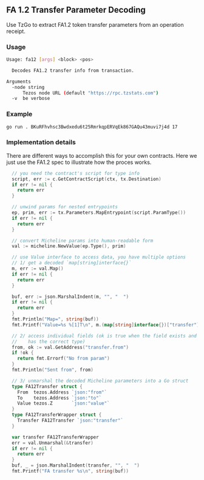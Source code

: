 ## FA 1.2 Transfer Parameter Decoding

Use TzGo to extract FA1.2 token transfer parameters from an operation receipt. 

### Usage

```sh
Usage: fa12 [args] <block> <pos>

  Decodes FA1.2 transfer info from transaction.

Arguments
  -node string
      Tezos node URL (default "https://rpc.tzstats.com")
  -v  be verbose
```

### Example

```sh
go run . BKuRFhvhsc3Bwdxedu6t25RmrkqpERVqEk867GAQu43muvi7j4d 17
```

### Implementation details

There are different ways to accomplish this for your own contracts. Here we just use the FA1.2 spec to illustrate how the proces works.

```go
  // you need the contract's script for type info
  script, err := c.GetContractScript(ctx, tx.Destination)
  if err != nil {
    return err
  }

  // unwind params for nested entrypoints
  ep, prim, err := tx.Parameters.MapEntrypoint(script.ParamType())
  if err != nil {
    return err
  }

  // convert Micheline params into human-readable form
  val := micheline.NewValue(ep.Type(), prim)

  // use Value interface to access data, you have multiple options
  // 1/ get a decoded `map[string]interface{}`
  m, err := val.Map()
  if err != nil {
    return err
  }

  buf, err := json.MarshalIndent(m, "", "  ")
  if err != nil {
    return err
  }
  fmt.Println("Map=", string(buf))
  fmt.Printf("Value=%s %[1]T\n", m.(map[string]interface{})["transfer"].(map[string]interface{})["value"])

  // 2/ access individual fields (ok is true when the field exists and
  //    has the correct type)
  from, ok := val.GetAddress("transfer.from")
  if !ok {
    return fmt.Errorf("No from param")
  }
  fmt.Println("Sent from", from)

  // 3/ unmarshal the decoded Micheline parameters into a Go struct
  type FA12Transfer struct {
    From  tezos.Address `json:"from"`
    To    tezos.Address `json:"to"`
    Value tezos.Z       `json:"value"`
  }
  type FA12TransferWrapper struct {
    Transfer FA12Transfer `json:"transfer"`
  }

  var transfer FA12TransferWrapper
  err = val.Unmarshal(&transfer)
  if err != nil {
    return err
  }
  buf, _ = json.MarshalIndent(transfer, "", "  ")
  fmt.Printf("FA transfer %s\n", string(buf))
```